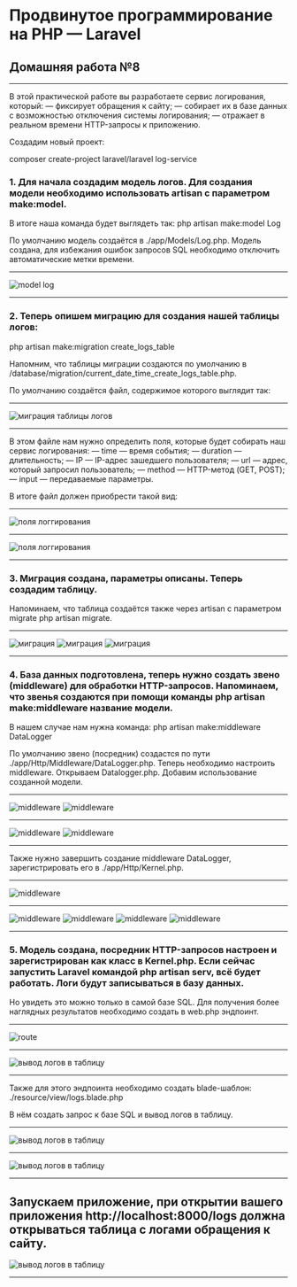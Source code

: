 # Продвинутое программирование на PHP — Laravel
## Домашняя работа №8

---

В этой практической работе вы разработаете сервис логирования, который:
— фиксирует обращения к сайту;
— собирает их в базе данных с возможностью отключения системы логирования;
— отражает в реальном времени HTTP-запросы к приложению.

Создадим новый проект:

composer create-project laravel/laravel log-service

### 1. Для начала создадим модель логов. Для создания модели необходимо использовать artisan с параметром make:model.
   В итоге наша команда будет выглядеть так:
php artisan make:model Log

По умолчанию модель создаётся в ./app/Models/Log.php.
Модель создана, для избежания ошибок запросов SQL необходимо отключить автоматические метки времени.

---
![model log](storage/app/private/img/1_0.png "model log")

---

### 2. Теперь опишем миграцию для создания нашей таблицы логов:

php artisan make:migration create_logs_table

Напомним, что таблицы миграции создаются по умолчанию в /database/migration/current_date_time_create_logs_table.php.

По умолчанию создаётся файл, содержимое которого выглядит так:

---
![миграция таблицы логов](storage/app/private/img/2_0.png "миграция таблицы логов")

---

В этом файле нам нужно определить поля, которые будет собирать наш сервис логирования:
— time — время события;
— duration — длительность;
— IP — IP-адрес зашедшего пользователя;
— url — адрес, который запросил пользователь;
— method — HTTP-метод (GET, POST);
— input — передаваемые параметры.

В итоге файл должен приобрести такой вид:

---
![поля логгирования](storage/app/private/img/2_1.png "поля логгирования")

---
![поля логгирования](storage/app/private/img/2_2.png "поля логгирования")

---

### 3. Миграция создана, параметры описаны. Теперь создадим таблицу.

Напоминаем, что таблица создаётся также через artisan c параметром migrate php artisan migrate.

---
![миграция](storage/app/private/img/3_0.png "миграция")
![миграция](storage/app/private/img/3_1.png "миграция")
![миграция](storage/app/private/img/3_2.png "миграция")

---


### 4. База данных подготовлена, теперь нужно создать звено (middleware) для обработки HTTP-запросов. Напоминаем, что звенья создаются при помощи команды php artisan make:middleware название модели.

В нашем случае нам нужна команда:
php artisan make:middleware DataLogger

По умолчанию звено (посредник) создастся по пути ./app/Http/Middleware/DataLogger.php.
Теперь необходимо настроить middleware. Открываем Datalogger.php. Добавим использование созданной модели.

---
![middleware](storage/app/private/img/4_0.png "middleware")
![middleware](storage/app/private/img/4_1.png "middleware")

---
![middleware](storage/app/private/img/4_3.png "middleware")
![middleware](storage/app/private/img/4_4.png "middleware")

---

Также нужно завершить создание middleware DataLogger, зарегистрировать его в ./app/Http/Kernel.php.

---
![middleware](storage/app/private/img/4_2.png "middleware")

---
![middleware](storage/app/private/img/4_5.png "middleware")
![middleware](storage/app/private/img/4_6.png "middleware")
![middleware](storage/app/private/img/4_7.png "middleware")
![middleware](storage/app/private/img/4_8.png "middleware")

---

### 5. Модель создана, посредник HTTP-запросов настроен и зарегистрирован как класс в Kernel.php. Если сейчас запустить Laravel командой php artisan serv, всё будет работать. Логи будут записываться в базу данных.
Но увидеть это можно только в самой базе SQL. Для получения более наглядных результатов необходимо создать в web.php эндпоинт.

---
![route](storage/app/private/img/5_0.png "route")

---
![вывод логов в таблицу](storage/app/private/img/5_1.png "вывод логов в таблицу")

---


Также для этого эндпоинта необходимо создать blade-шаблон: ./resource/view/logs.blade.php

В нём создать запрос к базе SQL и вывод логов в таблицу.

---
![вывод логов в таблицу](storage/app/private/img/5_2.png "вывод логов в таблицу")

---
![вывод логов в таблицу](storage/app/private/img/5_3.png "вывод логов в таблицу")

---

Запускаем приложение, при открытии вашего приложения http://localhost:8000/logs должна открываться таблица с логами обращения к сайту.
---
![вывод логов в таблицу](storage/app/private/img/5_4.png "вывод логов в таблицу")

---
